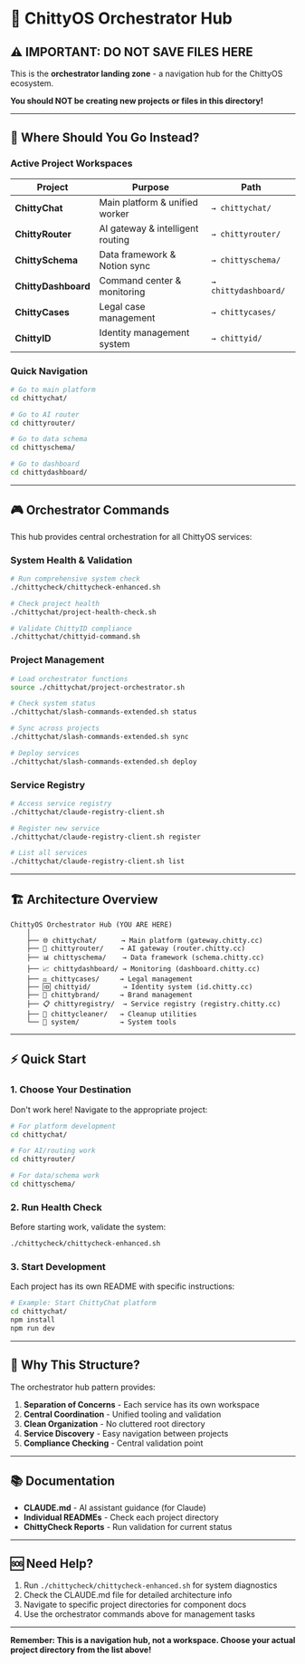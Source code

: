 # 🚦 ChittyOS Orchestrator Hub

## ⚠️ IMPORTANT: DO NOT SAVE FILES HERE

This is the **orchestrator landing zone** - a navigation hub for the ChittyOS ecosystem.

**You should NOT be creating new projects or files in this directory!**

---

## 🎯 Where Should You Go Instead?

### Active Project Workspaces

| Project | Purpose | Path |
|---------|---------|------|
| **ChittyChat** | Main platform & unified worker | `→ chittychat/` |
| **ChittyRouter** | AI gateway & intelligent routing | `→ chittyrouter/` |
| **ChittySchema** | Data framework & Notion sync | `→ chittyschema/` |
| **ChittyDashboard** | Command center & monitoring | `→ chittydashboard/` |
| **ChittyCases** | Legal case management | `→ chittycases/` |
| **ChittyID** | Identity management system | `→ chittyid/` |

### Quick Navigation

```bash
# Go to main platform
cd chittychat/

# Go to AI router
cd chittyrouter/

# Go to data schema
cd chittyschema/

# Go to dashboard
cd chittydashboard/
```

---

## 🎮 Orchestrator Commands

This hub provides central orchestration for all ChittyOS services:

### System Health & Validation
```bash
# Run comprehensive system check
./chittycheck/chittycheck-enhanced.sh

# Check project health
./chittychat/project-health-check.sh

# Validate ChittyID compliance
./chittychat/chittyid-command.sh
```

### Project Management
```bash
# Load orchestrator functions
source ./chittychat/project-orchestrator.sh

# Check system status
./chittychat/slash-commands-extended.sh status

# Sync across projects
./chittychat/slash-commands-extended.sh sync

# Deploy services
./chittychat/slash-commands-extended.sh deploy
```

### Service Registry
```bash
# Access service registry
./chittychat/claude-registry-client.sh

# Register new service
./chittychat/claude-registry-client.sh register

# List all services
./chittychat/claude-registry-client.sh list
```

---

## 🏗️ Architecture Overview

```
ChittyOS Orchestrator Hub (YOU ARE HERE)
    │
    ├── 🌐 chittychat/      → Main platform (gateway.chitty.cc)
    ├── 🤖 chittyrouter/    → AI gateway (router.chitty.cc)
    ├── 📊 chittyschema/    → Data framework (schema.chitty.cc)
    ├── 📈 chittydashboard/ → Monitoring (dashboard.chitty.cc)
    ├── ⚖️ chittycases/     → Legal management
    ├── 🆔 chittyid/        → Identity system (id.chitty.cc)
    ├── 🎨 chittybrand/     → Brand management
    ├── 📋 chittyregistry/  → Service registry (registry.chitty.cc)
    ├── 🧹 chittycleaner/   → Cleanup utilities
    └── 🔧 system/          → System tools
```

---

## ⚡ Quick Start

### 1. Choose Your Destination
Don't work here! Navigate to the appropriate project:

```bash
# For platform development
cd chittychat/

# For AI/routing work
cd chittyrouter/

# For data/schema work
cd chittyschema/
```

### 2. Run Health Check
Before starting work, validate the system:

```bash
./chittycheck/chittycheck-enhanced.sh
```

### 3. Start Development
Each project has its own README with specific instructions:

```bash
# Example: Start ChittyChat platform
cd chittychat/
npm install
npm run dev
```

---

## 🚨 Why This Structure?

The orchestrator hub pattern provides:

1. **Separation of Concerns** - Each service has its own workspace
2. **Central Coordination** - Unified tooling and validation
3. **Clean Organization** - No cluttered root directory
4. **Service Discovery** - Easy navigation between projects
5. **Compliance Checking** - Central validation point

---

## 📚 Documentation

- **CLAUDE.md** - AI assistant guidance (for Claude)
- **Individual READMEs** - Check each project directory
- **ChittyCheck Reports** - Run validation for current status

---

## 🆘 Need Help?

1. Run `./chittycheck/chittycheck-enhanced.sh` for system diagnostics
2. Check the CLAUDE.md file for detailed architecture info
3. Navigate to specific project directories for component docs
4. Use the orchestrator commands above for management tasks

---

**Remember: This is a navigation hub, not a workspace. Choose your actual project directory from the list above!**